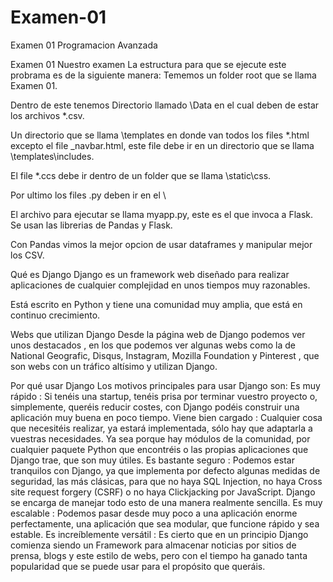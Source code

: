 # Examen-01
Examen 01 Programacion Avanzada

Examen 01 Nuestro examen La estructura para que se ejecute este probrama es de la siguiente manera: Tememos un folder root que se llama Examen 01.

Dentro de este tenemos Directorio llamado \Data en el cual deben de estar los archivos *.csv.

Un directorio que se llama \templates en donde van todos los files *.html excepto el file _navbar.html, este file debe ir en un directorio que se llama \templates\includes.

El file *.ccs debe ir dentro de un folder que se llama \static\css.

Por ultimo los files .py deben ir en el \

El archivo para ejecutar se llama myapp.py, este es el que invoca a Flask. Se usan las librerias de Pandas y Flask.

Con Pandas vimos la mejor opcion de usar dataframes y manipular mejor los CSV.

Qué es Django
Django es un framework web diseñado para realizar aplicaciones de cualquier complejidad en unos tiempos muy razonables.

Está escrito en Python y tiene una comunidad muy amplia, que está en continuo crecimiento.

Webs que utilizan Django
Desde la página web de Django podemos ver unos destacados , en los que podemos ver algunas webs como la de National Geografic, Disqus, Instagram, Mozilla Foundation y Pinterest , que son webs con un tráfico altísimo y utilizan Django.

Por qué usar Django
Los motivos principales para usar Django son:
 Es muy rápido : Si tenéis una startup, tenéis prisa por terminar vuestro proyecto o, simplemente, queréis reducir costes, con Django podéis construir una aplicación muy buena en poco tiempo.
 Viene bien cargado : Cualquier cosa que necesitéis realizar, ya estará implementada, sólo hay que adaptarla a vuestras necesidades. Ya sea porque hay módulos de la comunidad, por cualquier paquete Python que encontréis o las propias aplicaciones que Django trae, que son muy útiles.
 Es bastante seguro : Podemos estar tranquilos con Django, ya que implementa por defecto algunas medidas de seguridad, las más clásicas, para que no haya SQL Injection, no haya Cross site request forgery (CSRF) o no haya Clickjacking por JavaScript. Django se encarga de manejar todo esto de una manera realmente sencilla.
 Es muy escalable : Podemos pasar desde muy poco a una aplicación enorme perfectamente, una aplicación que sea modular, que funcione rápido y sea estable.
 Es increíblemente versátil : Es cierto que en un principio Django comienza siendo un Framework para almacenar noticias por sitios de prensa, blogs y este estilo de webs, pero con el tiempo ha ganado tanta popularidad que se puede usar para el propósito que queráis.
